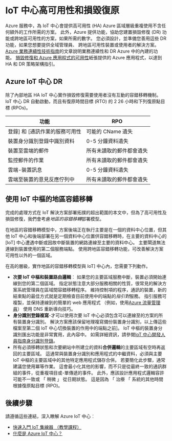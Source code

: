 <properties
 pageTitle="IoT 中心 HA 和 DR |Microsoft Azure"
 description="說明可協助建立損毀的高度可用 IoT 解決方案修復功能的功能。"
 services="iot-hub"
 documentationCenter=""
 authors="fsautomata"
 manager="timlt"
 editor=""/>

<tags
 ms.service="iot-hub"
 ms.devlang="na"
 ms.topic="article"
 ms.tgt_pltfrm="na"
 ms.workload="na"
 ms.date="02/03/2016"
 ms.author="elioda"/>

# <a name="iot-hub-high-availability-and-disaster-recovery"></a>IoT 中心高可用性和損毀復原

Azure 服務中，為 IoT 中心會提供高可用性 (HA) Azure 區域層級重複使用不含任何額外的工作所需的方案。 此外，Azure 提供功能，協助您建置損毀修復 (DR) 功能或跨地區可用性的方案，如果所需的數字。 您必須設計，並準備您善用這些 DR 功能，如果您想要提供全域管理員、 跨地區可用性裝置或使用者的解決方案。 [Azure 業務連續性技術指南](../resiliency/resiliency-technical-guidance.md)的文章說明業務連續性和 DR Azure 中的內建的功能。 [損毀修復和 Azure 應用程式的可用性][]紙張提供的 Azure 應用程式，以達到 HA 和 DR 策略架構指引。

## <a name="azure-iot-hub-dr"></a>Azure IoT 中心 DR
除了內部地區 HA IoT 中心實作損毀修復需要使用者沒有互動的容錯移轉機制。 IoT 中心 DR 自動啟動，而且有復原時間目標 (RTO) 的 2 26 小時和下列復原點目標 (RPOs)。

| 功能 | RPO |
| ------------- | --- |
| 登錄] 和 [通訊作業的服務可用性 | 可能的 CName 遺失 |
| 裝置身分識別登錄中識別資料 | 0-5 分鐘資料遺失 |
| 裝置至雲端的郵件 | 所有未讀取的郵件都會遺失 |
| 監控郵件的作業 | 所有未讀取的郵件都會遺失 |
| 雲端-裝置訊息 | 0-5 分鐘資料遺失 |
| 雲端至裝置的意見反應佇列中 | 所有未讀取的郵件都會遺失 |

## <a name="regional-failover-with-iot-hub"></a>使用 IoT 中樞的地區容錯移轉

完成的處理方式在 IoT 解決方案部署拓撲的超出範圍的本文中，但為了高可用性及損毀修復，我們會考慮*地區的容錯移轉*部署模型。

在地區的容錯移轉模型中，方案後端正在執行主要是在一個的資料中心位置，但其他 IoT 中心和後端部署在另一個資料中心位置供容錯移轉時，在主要的資料中心的 [IoT] 中心遭遇中斷或因故中斷裝置的網路連線至主要的資料中心。 主要閘道無法連線到裝置使用的第二個服務端點。 使用跨地區容錯移轉功能，可改善解決方案可用性以外的一個區域。

在高的層級，實作地區的容錯移轉模型與 IoT] 中心內，您需要下列動作。

* **次要 IoT 中樞和裝置路由邏輯**︰ 如果您的主要區域服務中斷，裝置必須開始連線到您的第二個區域。 指定狀態注意大部分服務相關的性質，很常見的解決方案系統管理員在區域間容錯移轉程序。 維持控制項的程序，通訊的裝置，新的結束點的最佳方式就是定期檢查目前使用中的端點的*指引對*服務。 指引服務可複製，並保持連線到的簡單的 web 應用程式 （例如，使用[Azure 流量管理員][]） 使用 DNS 重新導向技巧。
* **身分識別登錄複寫**-才可以使用次要 IoT 中心必須包含可以連線至的方案的所有裝置身分識別。 解決方案應該保留地理複寫備份裝置身分識別，以上傳這些檔案至第二個 IoT 中心切換裝置的作用中的端點之前]。 IoT 中樞的裝置身分識別匯出功能是非常實用，此內容中。 如需詳細資訊，請參閱[IoT 中心開發人員指南身分識別登錄][]。
* 所有必須移轉狀態和次要網站中所建立的資料**合併邏輯**的主要區域有空時再返回的主要區域。 這通常與裝置身分識別和應用程式的中繼資料，必須與主要 IoT 中樞的主要區域中的其他特定應用程式儲存合併。 若要簡化此步驟，通常建議您使用冪等作業。 這會最小化其他的影響，而不只是從最終一致的通訊群組的事件，從重複項目或-單傳遞的事件。 此外，應該設計應用程式邏輯容許可能不一致或 「 稍微 」 從日期狀態。 這是因為 「 治療 「 系統的其他時間根據復原點目標 (RPO)。

## <a name="next-steps"></a>後續步驟

請遵循這些連結，深入瞭解 Azure IoT 中心︰

- [快速入門 IoT 集線器 （教學課程）][lnk-get-started]
- [什麼是 Azure IoT 中心？][]

[損毀修復和 Azure 應用程式的可用性]: ../resiliency/resiliency-disaster-recovery-high-availability-azure-applications.md
[Azure Business Continuity Technical Guidance]: https://azure.microsoft.com/documentation/articles/resiliency-technical-guidance/
[Azure 流量管理員]: https://azure.microsoft.com/documentation/services/traffic-manager/
[IoT 中心開發人員指南身分識別登錄]: iot-hub-devguide-identity-registry.md

[lnk-get-started]: iot-hub-csharp-csharp-getstarted.md
[什麼是 Azure IoT 中心？]: iot-hub-what-is-iot-hub.md
